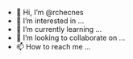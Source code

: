 - 👋 Hi, I’m @rchecnes
- 👀 I’m interested in ...
- 🌱 I’m currently learning ...
- 💞️ I’m looking to collaborate on ...
- 📫 How to reach me ...

<!---
rchecnes/rchecnes is a ✨ special ✨ repository because its `README.md` (this file) appears on your GitHub profile.
You can click the Preview link to take a look at your changes.
--->
